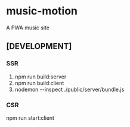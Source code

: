 # music-motion

A PWA music site

## [DEVELOPMENT]

### SSR

1. npm run build:server
2. npm run build:client
3. nodemon --inspect ./public/server/bundle.js

### CSR

npm run start:client
